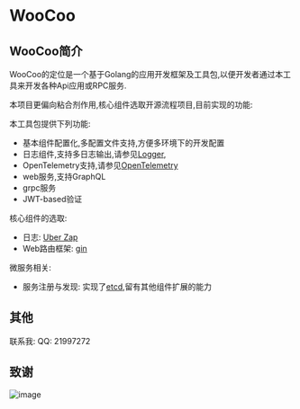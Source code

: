 # WooCoo

## WooCoo简介

WooCoo的定位是一个基于Golang的应用开发框架及工具包,以便开发者通过本工具来开发各种Api应用或RPC服务.

本项目更偏向粘合剂作用,核心组件选取开源流程项目,目前实现的功能: 

本工具包提供下列功能:

- 基本组件配置化,多配置文件支持,方便多环境下的开发配置
- 日志组件,支持多日志输出,请参见[Logger](docs/logger.md),
- OpenTelemetry支持,请参见[OpenTelemetry](docs/otel.md)
- web服务,支持GraphQL
- grpc服务
- JWT-based验证

核心组件的选取:

- 日志: [Uber Zap](http://go.uber.org/zap)
- Web路由框架: [gin](http://github.com/gin-gonic/gin)

微服务相关:

- 服务注册与发现: 实现了[etcd](https://github.com/coreos/etcd),留有其他组件扩展的能力

## 其他

联系我: QQ: 21997272

## 致谢

![image](https://resources.jetbrains.com/storage/products/company/brand/logos/jb_beam.svg)